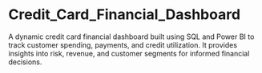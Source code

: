# Credit_Card_Financial_Dashboard
A dynamic credit card financial dashboard built using SQL and Power BI to track customer spending, payments, and credit utilization. It provides insights into risk, revenue, and customer segments for informed financial decisions.
